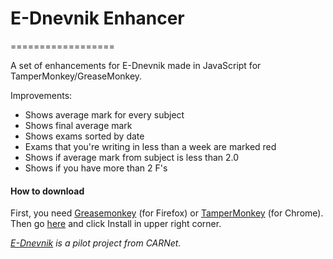 # E-Dnevnik Enhancer
==================

A set of enhancements for E-Dnevnik made in JavaScript for TamperMonkey/GreaseMonkey.

Improvements:

* Shows average mark for every subject
* Shows final average mark
* Shows exams sorted by date
* Exams that you're writing in less than a week are marked red
* Shows if average mark from subject is less than 2.0
* Shows if you have more than 2 F's 

#### How to download
First, you need [Greasemonkey](https://addons.mozilla.org/en-US/firefox/addon/greasemonkey/) (for Firefox) or [TamperMonkey](https://chrome.google.com/webstore/detail/tampermonkey/dhdgffkkebhmkfjojejmpbldmpobfkfo) (for Chrome). Then go [here](https://userscripts.org/scripts/show/163096) and click Install in upper right corner.

*[E-Dnevnik](http://www.carnet.hr/e-dnevnik) is a pilot project from CARNet.*
